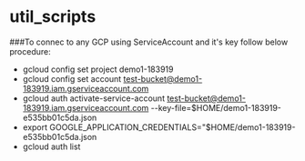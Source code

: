 # util_scripts


###To connec to any GCP using ServiceAccount and it's key follow below procedure:

* gcloud config set project demo1-183919
* gcloud config set account test-bucket@demo1-183919.iam.gserviceaccount.com
* gcloud auth activate-service-account test-bucket@demo1-183919.iam.gserviceaccount.com --key-file=$HOME/demo1-183919-e535bb01c5da.json
* export GOOGLE_APPLICATION_CREDENTIALS="$HOME/demo1-183919-e535bb01c5da.json
* gcloud auth list
